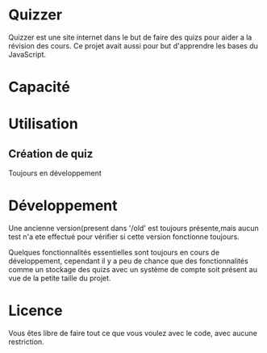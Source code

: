 # Quizzer
Quizzer est une site internet dans le but de faire des quizs pour aider a la révision des cours. Ce projet avait aussi pour but d'apprendre les bases du JavaScript.

# Capacité


# Utilisation


## Création de quiz
Toujours en développement 

# Développement
Une ancienne version(present dans '/old' est toujours présente,mais aucun test n'a ete effectué pour vérifier si cette version fonctionne toujours.

Quelques fonctionnalités essentielles sont toujours en cours de développement, cependant il y a peu de chance que des fonctionnalités comme un stockage des quizs avec un système de compte soit présent au vue de la petite taille du projet.

# Licence
Vous êtes libre de faire tout ce que vous voulez avec le code, avec aucune restriction.
